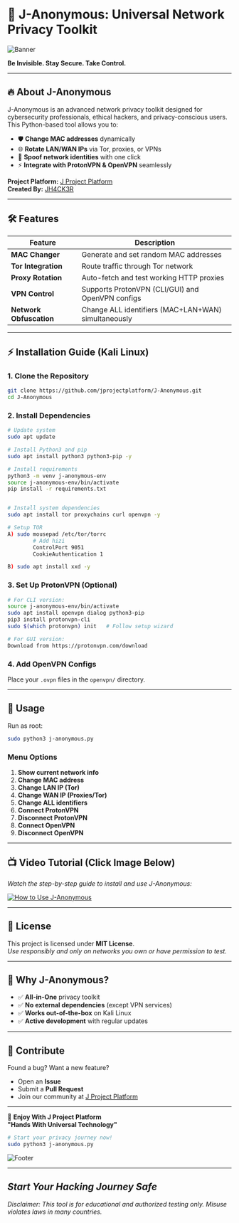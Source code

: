 # 🚀 **J-Anonymous: Universal Network Privacy Toolkit**  

![Banner](https://i.imgur.com/sUH82c5.png) 

**Be Invisible. Stay Secure. Take Control.**  

---

## 🔥 **About J-Anonymous**  
J-Anonymous is an advanced network privacy toolkit designed for cybersecurity professionals, ethical hackers, and privacy-conscious users. This Python-based tool allows you to:  
- 🛡️ **Change MAC addresses** dynamically  
- 🌐 **Rotate LAN/WAN IPs** via Tor, proxies, or VPNs  
- 🔄 **Spoof network identities** with one click  
- ⚡ **Integrate with ProtonVPN & OpenVPN** seamlessly  

**Project Platform:** [J Project Platform](https://jprojectplatform.com/)  
**Created By:** [JH4CK3R](https://portfolio.jprojectplatform.com/)  

---

## 🛠️ **Features**  
| Feature | Description |  
|---------|-------------|  
| **MAC Changer** | Generate and set random MAC addresses |  
| **Tor Integration** | Route traffic through Tor network |  
| **Proxy Rotation** | Auto-fetch and test working HTTP proxies |  
| **VPN Control** | Supports ProtonVPN (CLI/GUI) and OpenVPN configs |  
| **Network Obfuscation** | Change ALL identifiers (MAC+LAN+WAN) simultaneously |  

---

## ⚡ **Installation Guide (Kali Linux)**  

### **1. Clone the Repository**  
```bash
git clone https://github.com/jprojectplatform/J-Anonymous.git
cd J-Anonymous
```

### **2. Install Dependencies**  
```bash
# Update system
sudo apt update

# Install Python3 and pip
sudo apt install python3 python3-pip -y

# Install requirements
python3 -m venv j-anonymous-env
source j-anonymous-env/bin/activate
pip install -r requirements.txt


# Install system dependencies
sudo apt install tor proxychains curl openvpn -y

# Setup TOR
A) sudo mousepad /etc/tor/torrc
		# Add hizi
		ControlPort 9051
		CookieAuthentication 1

B) sudo apt install xxd -y
```

### **3. Set Up ProtonVPN (Optional)**  
```bash
# For CLI version:
source j-anonymous-env/bin/activate
sudo apt install openvpn dialog python3-pip
pip3 install protonvpn-cli
sudo $(which protonvpn) init   # Follow setup wizard

# For GUI version:
Download from https://protonvpn.com/download
```

### **4. Add OpenVPN Configs**  
Place your `.ovpn` files in the `openvpn/` directory.  

---

## 🚦 **Usage**  
Run as root:  
```bash
sudo python3 j-anonymous.py
```

### **Menu Options**  
1. **Show current network info**  
2. **Change MAC address**  
3. **Change LAN IP (Tor)**  
4. **Change WAN IP (Proxies/Tor)**  
5. **Change ALL identifiers**  
6. **Connect ProtonVPN**  
7. **Disconnect ProtonVPN**  
8. **Connect OpenVPN**  
9. **Disconnect OpenVPN**  

---

## 📺 Video Tutorial (Click Image Below)
*Watch the step-by-step guide to install and use J-Anonymous:*  

[![How to Use J-Anonymous](https://i.imgur.com/DAku3VY.png)](https://youtu.be/SzQUwJZf2NU?si=rMS0kpewT4EdObqK)

---

## 📜 **License**  
This project is licensed under **MIT License**.  
*Use responsibly and only on networks you own or have permission to test.*  

---

## 🌟 **Why J-Anonymous?**  
- ✅ **All-in-One** privacy toolkit  
- ✅ **No external dependencies** (except VPN services)  
- ✅ **Works out-of-the-box** on Kali Linux  
- ✅ **Active development** with regular updates  

---

## 🤝 **Contribute**  
Found a bug? Want a new feature?  
- Open an **Issue**  
- Submit a **Pull Request**  
- Join our community at [J Project Platform](https://jprojectplatform.com/)  

---

💙 **Enjoy With J Project Platform**  
**"Hands With Universal Technology"**  

```bash
# Start your privacy journey now!
sudo python3 j-anonymous.py
```  

![Footer](https://i.imgur.com/cMkRvyf.png)  

---  
*Start Your Hacking Journey Safe*
---
*Disclaimer: This tool is for educational and authorized testing only. Misuse violates laws in many countries.*
